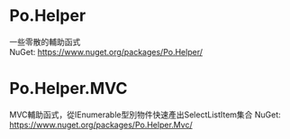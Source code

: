 # Po.Helper
一些零散的輔助函式  
NuGet: https://www.nuget.org/packages/Po.Helper/

# Po.Helper.MVC
MVC輔助函式，從IEnumerable型別物件快速產出SelectListItem集合
NuGet: https://www.nuget.org/packages/Po.Helper.Mvc/
